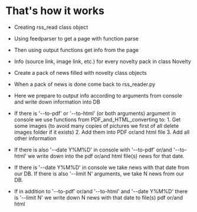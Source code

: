 # That's how it works

* Creating rss_read class object
* Using feedparser to get a page with function parse
* Then using output functions get info from the page
* Info (source link, image link, etc.) for every novelty pack in class Novelty
* Create a pack of news filled with novelty class objects
* When a pack of news is done come back to rss_reader.py
* Here we prepare to output info according to arguments from console and write down information into DB
* If there is '--to-pdf' or '--to-html' (or both arguments) argument in console we use functions 
from PDF_and_HTML_converting to:
        1. Get some images (to avoid many copies of pictures we first of all delete images 
                            folder if it exists)
        2. Add them into PDF or/and html file
        3. Add all other information 

* If there is also '--date Y%M%D' in console with '--to-pdf' or/and '--to-html' we write down into the 
pdf or/and html file(s) news for that date.  
* If there is '--date Y%M%D' in console we take news with that date from our DB. If there is also 
'--limit N' arguments, we take N news from our DB. 
* If in addition to '--to-pdf' or/and '--to-html' and '--date Y%M%D' there is '--limit N' we write down 
N news with that date to file(s) pdf or/and html
